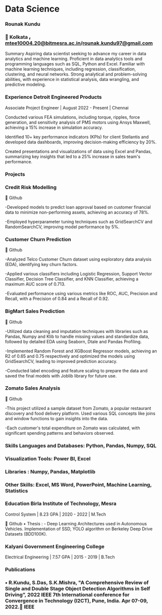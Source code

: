 # Data Science

### Rounak Kundu
###  Kolkata  mtee10004.20@bitmesra.ac.in/rounak.kundu97@gmail.com

Summary Aspiring data scientist seeking to advance my career in data analytics and machine
learning. Proficient in data analytics tools and programming languages such as SQL, Python
and Excel. Familiar with machine learning techniques, including regression, classification,
clustering, and neural networks. Strong analytical and problem-solving abilities, with
experience in statistical analysis, data wrangling, and predictive modeling.

### Experience Detroit Engineered Products

Associate Project Engineer | August 2022 - Present | Chennai

Conducted various FEA simulations, including torque, ripples, force generation, and
sensitivity analysis of PMS motors using Ansys Maxwell, achieving a 15% increase in
simulation accuracy.

Identified 10+ key performance indicators (KPIs) for client Stellantis and developed
data dashboards, improving decision-making efficiency by 20%.

Created presentations and visualizations of data using Excel and Pandas, summarizing
key insights that led to a 25% increase in sales team's performance.

### Projects 

### Credit Risk Modelling
 Github

-Developed models to predict loan approval based on customer financial data to
minimize non-performing assets, achieving an accuracy of 78%.

-Employed hyperparameter tuning techniques such as GridSearchCV and
RandomSearchCV, improving model performance by 5%.

### Customer Churn Prediction
 Github

-Analyzed Telco Customer Churn dataset using exploratory data analysis (EDA),
identifying key churn factors.

-Applied various classifiers including Logistic Regression, Support Vector Classifier,
Decision Tree Classifier, and KNN Classifier, achieving a maximum AUC score of 0.713.

-Evaluated performance using various metrics like ROC, AUC, Precision and Recall, with
a Precision of 0.84 and a Recall of 0.92.

### BigMart Sales Prediction
 Github

-Utilized data cleaning and imputation techniques with libraries such as Pandas,
Numpy and Klib to handle missing values and standardize data, followed by detailed
EDA using Seaborn, Dtale and Pandas Profiling.

-Implemented Random Forest and XGBoost Regressor models, achieving an R2 of 0.65
and 0.75 respectively and optimized the models using GridSearchCV, leading to
improved prediction accuracy.

-Conducted label encoding and feature scaling to prepare the data and saved the final
models with Joblib library for future use.

### Zomato Sales Analysis
 Github

-This project utilized a sample dataset from Zomato, a popular restaurant discovery
and food delivery platform. Used various SQL concepts like joins and window functions
to gain insights into the data.

-Each customer's total expenditure on Zomato was calculated, with significant
spending patterns and behaviors observed.

### Skills Languages and Databases: Python, Pandas, Numpy, SQL

### Visualization Tools: Power BI, Excel

### Libraries : Numpy, Pandas, Matplotlib

### Other Skills: Excel, MS Word, PowerPoint, Machine Learning, Statistics

### Education Birla Institute of Technology, Mesra

Control System | 8.23 GPA | 2020 - 2022 | M.Tech

 Github
• Thesis : - Deep Learning Architectures used in Autonomous Vehicles. Implementation of
SSD, YOLO algorithm on Berkeley Deep Drive Datasets (BDD100K).

### Kalyani Government Engineering College

Electrical Engineering | 7.57 GPA | 2015 - 2019 | B.Tech

### Publications

### • R.Kundu, S.Das, S.K.Mishra, "A Comprehensive Review of Single and Double Stage Object Detection Algorithms in Self Driving”, 2022 IEEE 7th International conference for Convergence in Technology (I2CT), Pune, India. Apr 07-09, 2022. IEEE
